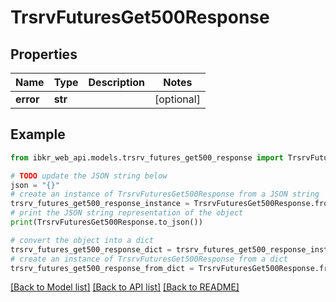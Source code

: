 # TrsrvFuturesGet500Response


## Properties

Name | Type | Description | Notes
------------ | ------------- | ------------- | -------------
**error** | **str** |  | [optional] 

## Example

```python
from ibkr_web_api.models.trsrv_futures_get500_response import TrsrvFuturesGet500Response

# TODO update the JSON string below
json = "{}"
# create an instance of TrsrvFuturesGet500Response from a JSON string
trsrv_futures_get500_response_instance = TrsrvFuturesGet500Response.from_json(json)
# print the JSON string representation of the object
print(TrsrvFuturesGet500Response.to_json())

# convert the object into a dict
trsrv_futures_get500_response_dict = trsrv_futures_get500_response_instance.to_dict()
# create an instance of TrsrvFuturesGet500Response from a dict
trsrv_futures_get500_response_from_dict = TrsrvFuturesGet500Response.from_dict(trsrv_futures_get500_response_dict)
```
[[Back to Model list]](../README.md#documentation-for-models) [[Back to API list]](../README.md#documentation-for-api-endpoints) [[Back to README]](../README.md)


